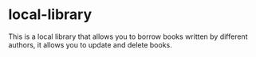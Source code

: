 # local-library
This is a local library that allows you to borrow books written by different authors, it allows you to update and delete books.
